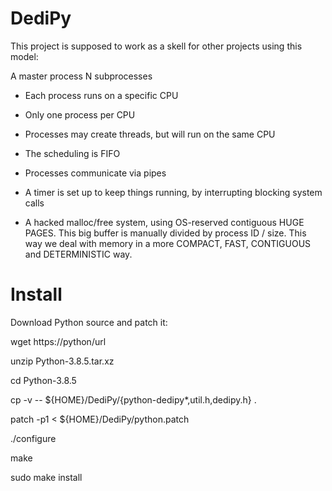 # DediPy

This project is supposed to work as a skell for other projects using this model:

  A master process
     N subprocesses

 - Each process runs on a specific CPU
 - Only one process per CPU
 - Processes may create threads, but will run on the same CPU
 - The scheduling is FIFO 
 - Processes communicate via pipes
 - A timer is set up to keep things running, by interrupting blocking system calls
 
 - A hacked malloc/free system, using OS-reserved contiguous HUGE PAGES.
      This big buffer is manually divided by process ID / size.
      This way we deal with memory in a more COMPACT, FAST, CONTIGUOUS and DETERMINISTIC way.

# Install

Download Python source and patch it:

wget https://python/url

unzip Python-3.8.5.tar.xz

cd Python-3.8.5

cp -v -- ${HOME}/DediPy/{python-dedipy*,util.h,dedipy.h} . 

patch -p1 < ${HOME}/DediPy/python.patch

./configure

make

sudo make install
